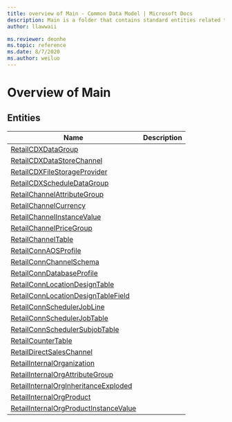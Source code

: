 ```yaml
---
title: overview of Main - Common Data Model | Microsoft Docs
description: Main is a folder that contains standard entities related to the Common Data Model.
author: llawwaii

ms.reviewer: deonhe
ms.topic: reference
ms.date: 8/7/2020
ms.author: weiluo
---
```


# Overview of Main


## Entities

|Name|Description|
|---|---|
|[RetailCDXDataGroup](RetailCDXDataGroup.md)||
|[RetailCDXDataStoreChannel](RetailCDXDataStoreChannel.md)||
|[RetailCDXFileStorageProvider](RetailCDXFileStorageProvider.md)||
|[RetailCDXScheduleDataGroup](RetailCDXScheduleDataGroup.md)||
|[RetailChannelAttributeGroup](RetailChannelAttributeGroup.md)||
|[RetailChannelCurrency](RetailChannelCurrency.md)||
|[RetailChannelInstanceValue](RetailChannelInstanceValue.md)||
|[RetailChannelPriceGroup](RetailChannelPriceGroup.md)||
|[RetailChannelTable](RetailChannelTable.md)||
|[RetailConnAOSProfile](RetailConnAOSProfile.md)||
|[RetailConnChannelSchema](RetailConnChannelSchema.md)||
|[RetailConnDatabaseProfile](RetailConnDatabaseProfile.md)||
|[RetailConnLocationDesignTable](RetailConnLocationDesignTable.md)||
|[RetailConnLocationDesignTableField](RetailConnLocationDesignTableField.md)||
|[RetailConnSchedulerJobLine](RetailConnSchedulerJobLine.md)||
|[RetailConnSchedulerJobTable](RetailConnSchedulerJobTable.md)||
|[RetailConnSchedulerSubjobTable](RetailConnSchedulerSubjobTable.md)||
|[RetailCounterTable](RetailCounterTable.md)||
|[RetailDirectSalesChannel](RetailDirectSalesChannel.md)||
|[RetailInternalOrganization](RetailInternalOrganization.md)||
|[RetailInternalOrgAttributeGroup](RetailInternalOrgAttributeGroup.md)||
|[RetailInternalOrgInheritanceExploded](RetailInternalOrgInheritanceExploded.md)||
|[RetailInternalOrgProduct](RetailInternalOrgProduct.md)||
|[RetailInternalOrgProductInstanceValue](RetailInternalOrgProductInstanceValue.md)||
